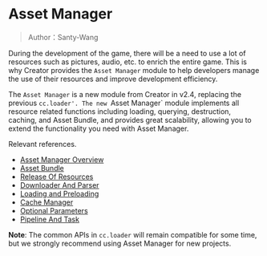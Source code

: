 # Asset Manager

> Author：Santy-Wang

During the development of the game, there will be a need to use a lot of resources such as pictures, audio, etc. to enrich the entire game. This is why Creator provides the `Asset Manager` module to help developers manage the use of their resources and improve development efficiency.

The `Asset Manager` is a new module from Creator in v2.4, replacing the previous `cc.loader'. The new `Asset Manager` module implements all resource related functions including loading, querying, destruction, caching, and Asset Bundle, and provides great scalability, allowing you to extend the functionality you need with Asset Manager.


Relevant references.

- [Asset Manager Overview](asset-manager.md)
- [Asset Bundle](bundle.md)
- [Release Of Resources](release-manager.md)
- [Downloader And Parser](downloader-parser.md)
- [Loading and Preloading](preload-load.md)
- [Cache Manager](cache-manager.md)
- [Optional Parameters](options.md)
- [Pipeline And Task](pipeline-task.md)


**Note**: The common APIs in `cc.loader` will remain compatible for some time, but we strongly recommend using Asset Manager for new projects.